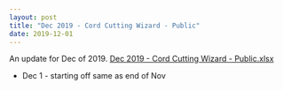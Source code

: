 ```yaml
---
layout: post
title: "Dec 2019 - Cord Cutting Wizard - Public"
date: 2019-12-01
---
```

<p>An update for Dec of 2019. <a href="/Dec 2019 - Cord Cutting Wizard - Public.xlsx">Dec 2019 - Cord Cutting Wizard - Public.xlsx</a>
  <p>
    <ul>
      <li>Dec 1 - starting off same as end of Nov
